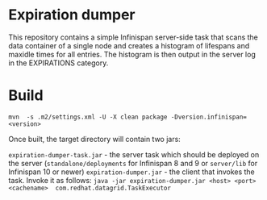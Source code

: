 Expiration dumper
=================

This repository contains a simple Infinispan server-side task that scans the data container of a single node and creates a histogram of lifespans and maxidle times for all entries.
The histogram is then output in the server log in the EXPIRATIONS category.


Build
=====

`mvn  -s .m2/settings.xml -U -X clean package -Dversion.infinispan=<version>`

Once built, the target directory will contain two jars:

`expiration-dumper-task.jar` - the server task which should be deployed on the server (`standalone/deployments` for Infinispan 8 and 9 or `server/lib` for Infinispan 10 or newer)
`expiration-dumper.jar` - the client that invokes the task. Invoke it as follows: `java -jar expiration-dumper.jar <host> <port> <cachename>  com.redhat.datagrid.TaskExecutor`

